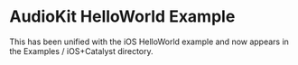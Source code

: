 # AudioKit HelloWorld Example

This has been unified with the iOS HelloWorld example and now appears in the Examples / iOS+Catalyst directory.
